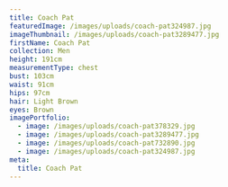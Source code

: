 ```yaml
---
title: Coach Pat
featuredImage: /images/uploads/coach-pat324987.jpg
imageThumbnail: /images/uploads/coach-pat3289477.jpg
firstName: Coach Pat
collection: Men
height: 191cm
measurementType: chest
bust: 103cm
waist: 91cm
hips: 97cm
hair: Light Brown
eyes: Brown
imagePortfolio:
  - image: /images/uploads/coach-pat378329.jpg
  - image: /images/uploads/coach-pat3289477.jpg
  - image: /images/uploads/coach-pat732890.jpg
  - image: /images/uploads/coach-pat324987.jpg
meta:
  title: Coach Pat
---
```


